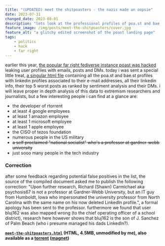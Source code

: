```yaml
---
title: "(UPDATED) meet the shitpoasters - the nazis made an oopsie"
date: 2023-07-31
changed_date: 2023-08-01
description: "lets look at the professional profiles of poa.st and bae.st users"
feature_image: /img/posts/meet-the-shitpoasters/cover.jpg
feature_alt: "a glitchy edited screenshot of the poast landing page"
tags:
    - politics
    - hack
    - far right
---
```


earlier this year, [the popular far right fediverse instance poast was hacked](https://www.dailydot.com/debug/leak-poast-kiwi-farms/) leaking user profiles with emails, posts and DMs. today i was sent a special little treat, [a singular html file](/files/posts/meet-the-shitpoasters/meet-the-shitpoasters.html) containing all the poa.st and bae.st profiles with linkedin profiles associated to their e-mail addresses, all their linkedin info, their top 5 worst posts as ranked by sentiment analysis and their DMs. i will leave proper in depth analysis of this data to extremism researchers and journalists, but a few interesting people i can find at a glance are:

- the developer of rtorrent
- at least 4 google employees
- at least 1 amazon employee
- at least 1 microsoft employee
- at least 1 apple employee
- the CISO of tezos foundation
- numerous people in the US military
- ~~a self proclaimed "national socialist" who's a professor at gardner-webb university~~
- just sooo many people in the tech industry

### Correction

after some feedback regarding potential false positives in the list, the source of the compiled document asked me to publish the following correction: "Upon further research, Richard (Shawn) Carmichael aka psychosis67 is not a professor at Gardner-Webb University, but an IT guy from Humboldt, Iowa who impersonated the university professor from North Carolina with the same name on his now deleted LinkedIn profile.", a formal apology has been sent to the professor. furthermore we found that user bluj162 was also mapped wrong (to the chief operating officer of a school district), research here however shows that bluj162 is the son of J. Sanchez of Palm Beach (who i presume managed his dads LinkedIn?).

**[`meet-the-shitpoasters.html`](/files/posts/meet-the-shitpoasters/meet-the-shitpoasters.html) (HTML, 4.5MB, unmodified by me), also available as a [torrent](/files/posts/meet-the-shitpoasters/meet-the-shitpoasters.html.torrent) ([magnet](magnet:?xt=urn:btih:11cbf384d275d0f0387b30d8ef4f9ff1d6e45861&dn=meet-the-shitpoasters.html))**